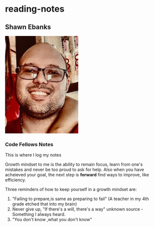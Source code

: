 # reading-notes
## Shawn Ebanks
![alt text](image.jpg)

### Code Fellows Notes

This is where I log my notes

Growth mindset to me is the ability to remain focus, learn from one's mistakes and never be too proud to ask for help. 
Also when you have acheieved your goal, the next step is **forward** find ways to improve, like efficiency.

Three reminders of how to keep yourself in a growth mindset are:
1. "Failing to prepare,is same as preparing to fail" (A teacher in my 4th grade etched that into my brain)
2. Never give up, "If there's a will, there's a way" unknown source - Something I always heard.
3. "You don't know ,what you don't know"


